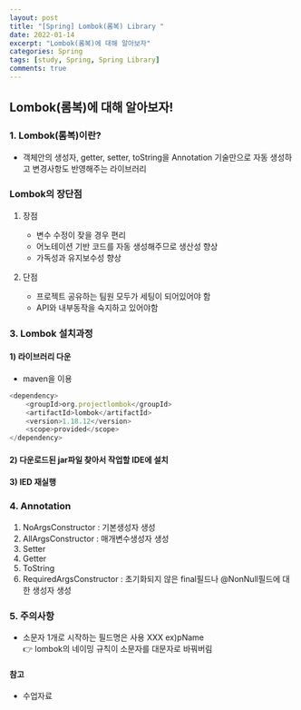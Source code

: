 ```yaml
---
layout: post
title: "[Spring] Lombok(롬복) Library "
date: 2022-01-14
excerpt: "Lombok(롬복)에 대해 알아보자"
categories: Spring
tags: [study, Spring, Spring Library]
comments: true
---
```


## Lombok(롬복)에 대해 알아보자!

### 1. Lombok(롬복)이란?
 - 객체안의 생성자, getter, setter, toString을 Annotation 기술만으로 자동 생성하고 변경사항도 반영해주는 라이브러리

### Lombok의 장단점
 1. 장점 
	- 변수 수정이 잦을 경우 편리
	- 어노테이션 기반 코드를 자동 생성해주므로 생산성 향상
	- 가독성과 유지보수성 향상
 
 2. 단점
	- 프로젝트 공유하는 팀원 모두가 세팅이 되어있어야 함
	- API와 내부동작을 숙지하고 있어야함

### 3. Lombok 설치과정

#### 1) 라이브러리 다운
 - maven을 이용

```javaScript
<dependency>
	<groupId>org.projectlombok</groupId>
	<artifactId>lombok</artifactId>
	<version>1.18.12</version>
	<scope>provided</scope>
</dependency>
```

#### 2) 다운로드된 jar파일 찾아서 작업할 IDE에 설치

#### 3) IED 재실행

### 4. Annotation
 1. NoArgsConstructor : 기본생성자 생성
 2. AllArgsConstructor : 매개변수생성자 생성
 3. Setter 
 4. Getter
 5. ToString
 6. RequiredArgsConstructor : 초기화되지 않은 final필드나 @NonNull필드에 대한 생성자 생성

### 5. 주의사항
 - 소문자 1개로 시작하는 필드명은 사용 XXX ex)pName <br>
	👉 lombok의 네이밍 규칙이 소문자를 대문자로 바꿔버림


#### 참고
 - 수업자료